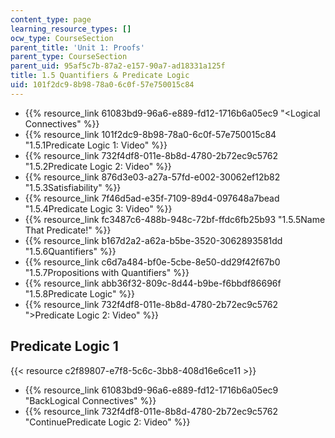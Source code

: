 ```yaml
---
content_type: page
learning_resource_types: []
ocw_type: CourseSection
parent_title: 'Unit 1: Proofs'
parent_type: CourseSection
parent_uid: 95af5c7b-87a2-e157-90a7-ad18331a125f
title: 1.5 Quantifiers & Predicate Logic
uid: 101f2dc9-8b98-78a0-6c0f-57e750015c84
---
```


*   {{% resource_link 61083bd9-96a6-e889-fd12-1716b6a05ec9 "\<Logical Connectives" %}}
*   {{% resource_link 101f2dc9-8b98-78a0-6c0f-57e750015c84 "1.5.1Predicate Logic 1: Video" %}}
*   {{% resource_link 732f4df8-011e-8b8d-4780-2b72ec9c5762 "1.5.2Predicate Logic 2: Video" %}}
*   {{% resource_link 876d3e03-a27a-57fd-e002-30062ef12b82 "1.5.3Satisfiability" %}}
*   {{% resource_link 7f46d5ad-e35f-7109-89d4-097648a7bead "1.5.4Predicate Logic 3: Video" %}}
*   {{% resource_link fc3487c6-488b-948c-72bf-ffdc6fb25b93 "1.5.5Name That Predicate!" %}}
*   {{% resource_link b167d2a2-a62a-b5be-3520-3062893581dd "1.5.6Quantifiers" %}}
*   {{% resource_link c6d7a484-bf0e-5cbe-8e50-dd29f42f67b0 "1.5.7Propositions with Quantifiers" %}}
*   {{% resource_link abb36f32-809c-8d44-b9be-f6bbdf86696f "1.5.8Predicate Logic" %}}
*   {{% resource_link 732f4df8-011e-8b8d-4780-2b72ec9c5762 "\>Predicate Logic 2: Video" %}}

Predicate Logic 1
-----------------

{{< resource c2f89807-e7f8-5c6c-3bb8-408d16e6ce11 >}}

*   {{% resource_link 61083bd9-96a6-e889-fd12-1716b6a05ec9 "BackLogical Connectives" %}}
*   {{% resource_link 732f4df8-011e-8b8d-4780-2b72ec9c5762 "ContinuePredicate Logic 2: Video" %}}